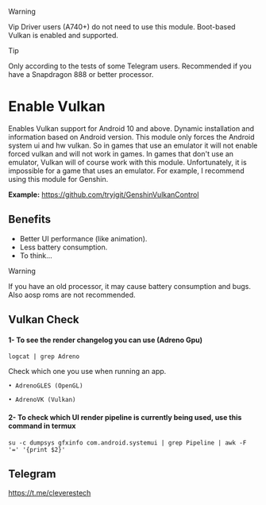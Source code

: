 > [!WARNING]
> Vip Driver users (A740+) do not need to use this module. Boot-based Vulkan is enabled and supported.

> [!TIP]
> Only according to the tests of some Telegram users. Recommended if you have a Snapdragon 888 or better processor.

# Enable Vulkan
Enables Vulkan support for Android 10 and above. Dynamic installation and information based on Android version. This module only forces the Android system ui and hw vulkan. So in games that use an emulator it will not enable forced vulkan and will not work in games. In games that don't use an emulator, Vulkan will of course work with this module. Unfortunately, it is impossible for a game that uses an emulator. For example, I recommend using this module for Genshin.

**Example:** https://github.com/tryigit/GenshinVulkanControl

## Benefits
+ Better UI performance (like animation).
+ Less battery consumption.
+ To think...

> [!WARNING]
> If you have an old processor, it may cause battery consumption and bugs. Also aosp roms are not recommended.

## Vulkan Check

#### 1- To see the render changelog you can use (Adreno Gpu)

```
logcat | grep Adreno
```

Check which one you use when running an app.

`• AdrenoGLES (OpenGL)`

`• AdrenoVK (Vulkan)`

#### 2- To check which UI render pipeline is currently being used, use this command in termux

```
su -c dumpsys gfxinfo com.android.systemui | grep Pipeline | awk -F '=' '{print $2}'
```

## Telegram
https://t.me/cleverestech
